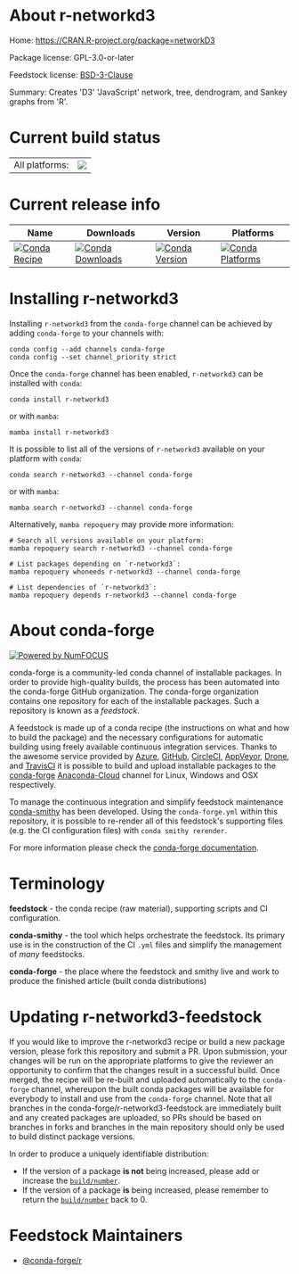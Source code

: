 About r-networkd3
=================

Home: https://CRAN.R-project.org/package=networkD3

Package license: GPL-3.0-or-later

Feedstock license: [BSD-3-Clause](https://github.com/conda-forge/r-networkd3-feedstock/blob/main/LICENSE.txt)

Summary: Creates 'D3' 'JavaScript' network, tree, dendrogram, and Sankey graphs from 'R'.

Current build status
====================


<table><tr><td>All platforms:</td>
    <td>
      <a href="https://dev.azure.com/conda-forge/feedstock-builds/_build/latest?definitionId=4264&branchName=main">
        <img src="https://dev.azure.com/conda-forge/feedstock-builds/_apis/build/status/r-networkd3-feedstock?branchName=main">
      </a>
    </td>
  </tr>
</table>

Current release info
====================

| Name | Downloads | Version | Platforms |
| --- | --- | --- | --- |
| [![Conda Recipe](https://img.shields.io/badge/recipe-r--networkd3-green.svg)](https://anaconda.org/conda-forge/r-networkd3) | [![Conda Downloads](https://img.shields.io/conda/dn/conda-forge/r-networkd3.svg)](https://anaconda.org/conda-forge/r-networkd3) | [![Conda Version](https://img.shields.io/conda/vn/conda-forge/r-networkd3.svg)](https://anaconda.org/conda-forge/r-networkd3) | [![Conda Platforms](https://img.shields.io/conda/pn/conda-forge/r-networkd3.svg)](https://anaconda.org/conda-forge/r-networkd3) |

Installing r-networkd3
======================

Installing `r-networkd3` from the `conda-forge` channel can be achieved by adding `conda-forge` to your channels with:

```
conda config --add channels conda-forge
conda config --set channel_priority strict
```

Once the `conda-forge` channel has been enabled, `r-networkd3` can be installed with `conda`:

```
conda install r-networkd3
```

or with `mamba`:

```
mamba install r-networkd3
```

It is possible to list all of the versions of `r-networkd3` available on your platform with `conda`:

```
conda search r-networkd3 --channel conda-forge
```

or with `mamba`:

```
mamba search r-networkd3 --channel conda-forge
```

Alternatively, `mamba repoquery` may provide more information:

```
# Search all versions available on your platform:
mamba repoquery search r-networkd3 --channel conda-forge

# List packages depending on `r-networkd3`:
mamba repoquery whoneeds r-networkd3 --channel conda-forge

# List dependencies of `r-networkd3`:
mamba repoquery depends r-networkd3 --channel conda-forge
```


About conda-forge
=================

[![Powered by
NumFOCUS](https://img.shields.io/badge/powered%20by-NumFOCUS-orange.svg?style=flat&colorA=E1523D&colorB=007D8A)](https://numfocus.org)

conda-forge is a community-led conda channel of installable packages.
In order to provide high-quality builds, the process has been automated into the
conda-forge GitHub organization. The conda-forge organization contains one repository
for each of the installable packages. Such a repository is known as a *feedstock*.

A feedstock is made up of a conda recipe (the instructions on what and how to build
the package) and the necessary configurations for automatic building using freely
available continuous integration services. Thanks to the awesome service provided by
[Azure](https://azure.microsoft.com/en-us/services/devops/), [GitHub](https://github.com/),
[CircleCI](https://circleci.com/), [AppVeyor](https://www.appveyor.com/),
[Drone](https://cloud.drone.io/welcome), and [TravisCI](https://travis-ci.com/)
it is possible to build and upload installable packages to the
[conda-forge](https://anaconda.org/conda-forge) [Anaconda-Cloud](https://anaconda.org/)
channel for Linux, Windows and OSX respectively.

To manage the continuous integration and simplify feedstock maintenance
[conda-smithy](https://github.com/conda-forge/conda-smithy) has been developed.
Using the ``conda-forge.yml`` within this repository, it is possible to re-render all of
this feedstock's supporting files (e.g. the CI configuration files) with ``conda smithy rerender``.

For more information please check the [conda-forge documentation](https://conda-forge.org/docs/).

Terminology
===========

**feedstock** - the conda recipe (raw material), supporting scripts and CI configuration.

**conda-smithy** - the tool which helps orchestrate the feedstock.
                   Its primary use is in the construction of the CI ``.yml`` files
                   and simplify the management of *many* feedstocks.

**conda-forge** - the place where the feedstock and smithy live and work to
                  produce the finished article (built conda distributions)


Updating r-networkd3-feedstock
==============================

If you would like to improve the r-networkd3 recipe or build a new
package version, please fork this repository and submit a PR. Upon submission,
your changes will be run on the appropriate platforms to give the reviewer an
opportunity to confirm that the changes result in a successful build. Once
merged, the recipe will be re-built and uploaded automatically to the
`conda-forge` channel, whereupon the built conda packages will be available for
everybody to install and use from the `conda-forge` channel.
Note that all branches in the conda-forge/r-networkd3-feedstock are
immediately built and any created packages are uploaded, so PRs should be based
on branches in forks and branches in the main repository should only be used to
build distinct package versions.

In order to produce a uniquely identifiable distribution:
 * If the version of a package **is not** being increased, please add or increase
   the [``build/number``](https://docs.conda.io/projects/conda-build/en/latest/resources/define-metadata.html#build-number-and-string).
 * If the version of a package **is** being increased, please remember to return
   the [``build/number``](https://docs.conda.io/projects/conda-build/en/latest/resources/define-metadata.html#build-number-and-string)
   back to 0.

Feedstock Maintainers
=====================

* [@conda-forge/r](https://github.com/conda-forge/r/)

